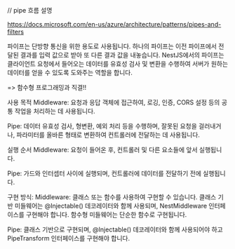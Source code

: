 // pipe 흐름 설명

https://docs.microsoft.com/en-us/azure/architecture/patterns/pipes-and-filters

파이프는 단방향 통신을 위한 용도로 사용됩니다. 하나의 파이프는 이전 파이프에서 전달된 결과를 입력 값으로 받아 또 다른 결과 값을 내놓습니다. NestJS에서의 파이프는 클라이언트 요청에서 들어오는 데이터를 유효성 검사 및 변환을 수행하여 서버가 원하는 데이터를 얻을 수 있도록 도와주는 역할을 합니다.

=> 함수형 프로그래밍과 직결!!

사용 목적
Middleware: 요청과 응답 객체에 접근하여, 로깅, 인증, CORS 설정 등의 공통 작업을 처리하는 데 사용됩니다.

Pipe: 데이터 유효성 검사, 형변환, 예외 처리 등을 수행하며, 잘못된 요청을 걸러내거나, 파라미터를 올바른 형태로 변환하여 컨트롤러에 전달하는 데 사용됩니다.

실행 순서
Middleware: 요청이 들어온 후, 컨트롤러 및 다른 요소들에 앞서 실행됩니다.

Pipe: 가드와 인터셉터 사이에 실행되며, 컨트롤러에 데이터를 전달하기 전에 실행됩니다.

구현 방식:
Middleware: 클래스 또는 함수를 사용하여 구현할 수 있습니다. 클래스 기반 미들웨어는 @Injectable() 데코레이터와 함께 사용되며, NestMiddleware 인터페이스를 구현해야 합니다. 함수형 미들웨어는 단순한 함수로 구현됩니다.

Pipe: 클래스 기반으로 구현되며, @Injectable() 데코레이터와 함께 사용되어야 하고 PipeTransform 인터페이스를 구현해야 합니다.

